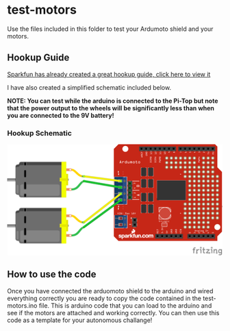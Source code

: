 # test-motors
Use the files included in this folder to test your Ardumoto shield and your motors.

## Hookup Guide
[Sparkfun has already created a great hookup guide, click here to view it](https://learn.sparkfun.com/tutorials/ardumoto-kit-hookup-guide)

I have also created a simplified schematic included below.

**NOTE: You can test while the arduino is connected to the Pi-Top but note that the power output to the wheels will be significantly less than when you are connected to the 9V battery!**

### Hookup Schematic
![diagram](motorSchematic_bb.png "Schematic of wiring")

## How to use the code
Once you have connected the arduomoto shield to the arduino and wired everything correctly you are ready to copy the code contained in the test-motors.ino file. This is arduino code that you can load to the arduino and see if the motors are attached and working correctly. You can then use this code as a template for your autonomous challange!